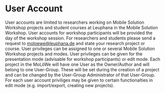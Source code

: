# User Account
User accounts are limited to researchers working on Mobile Solution Workshop projects and student courses at Leuphana in the Mobile Solution Workshop. User accounts for workshop participants will be provided the day of the workshop session.
For researchers and students please send a request to  moloewe@leuphana.de and state your research project or course.
User privileges can be assigned to one or several Mobile Solution Workshop projects and modes. User privileges can be given for the presentation mode (advisable for workshop participants) or edit mode.
Each project in the MoLöWe will have one User as the Owner/Author and will belong to one User-Group. These will be set during the creation of a project and can be changed by the User-Group Administrator of that User-Group.
For each user account priviliges may be given to certain functionalties in edit mode (e.g. import/export, creating new projects).
